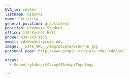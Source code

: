```yaml
---
UVA_id: cdo5bv
lastname: Osborne
name: Christina
general_position: gradstudent
position: Graduate Student
office: 119 Kechof Hall
phone: 434-243-1115
email: cdo5bv@virginia.edu
image: __SITE_URL__/img/people/Osborne.jpg
personal_page: http://www.people.virginia.edu/~cdo5bv/

areas:
  - Geometry&nbsp;$$\cup$$&nbsp;Topology

---
```

